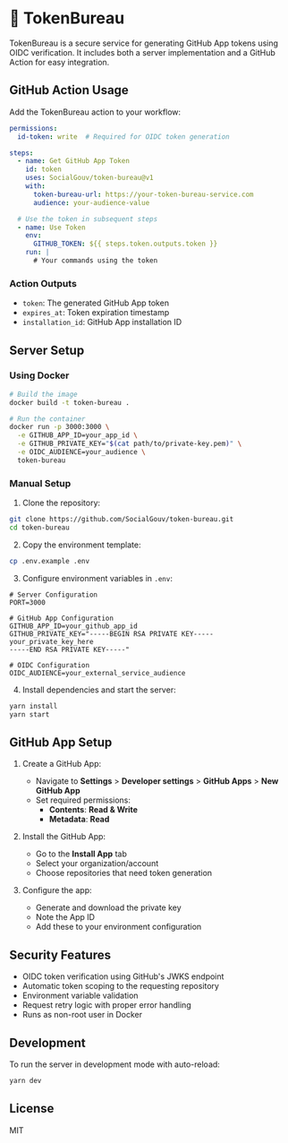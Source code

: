# 🦉 TokenBureau

TokenBureau is a secure service for generating GitHub App tokens using OIDC verification. It includes both a server implementation and a GitHub Action for easy integration.

## GitHub Action Usage

Add the TokenBureau action to your workflow:

```yaml
permissions:
  id-token: write  # Required for OIDC token generation

steps:
  - name: Get GitHub App Token
    id: token
    uses: SocialGouv/token-bureau@v1
    with:
      token-bureau-url: https://your-token-bureau-service.com
      audience: your-audience-value

  # Use the token in subsequent steps
  - name: Use Token
    env:
      GITHUB_TOKEN: ${{ steps.token.outputs.token }}
    run: |
      # Your commands using the token
```

### Action Outputs

- `token`: The generated GitHub App token
- `expires_at`: Token expiration timestamp
- `installation_id`: GitHub App installation ID

## Server Setup

### Using Docker

```bash
# Build the image
docker build -t token-bureau .

# Run the container
docker run -p 3000:3000 \
  -e GITHUB_APP_ID=your_app_id \
  -e GITHUB_PRIVATE_KEY="$(cat path/to/private-key.pem)" \
  -e OIDC_AUDIENCE=your_audience \
  token-bureau
```

### Manual Setup

1. Clone the repository:
```bash
git clone https://github.com/SocialGouv/token-bureau.git
cd token-bureau
```

2. Copy the environment template:
```bash
cp .env.example .env
```

3. Configure environment variables in `.env`:
```env
# Server Configuration
PORT=3000

# GitHub App Configuration
GITHUB_APP_ID=your_github_app_id
GITHUB_PRIVATE_KEY="-----BEGIN RSA PRIVATE KEY-----
your_private_key_here
-----END RSA PRIVATE KEY-----"

# OIDC Configuration
OIDC_AUDIENCE=your_external_service_audience
```

4. Install dependencies and start the server:
```bash
yarn install
yarn start
```

## GitHub App Setup

1. Create a GitHub App:
   - Navigate to **Settings** > **Developer settings** > **GitHub Apps** > **New GitHub App**
   - Set required permissions:
     - **Contents**: **Read & Write**
     - **Metadata**: **Read**

2. Install the GitHub App:
   - Go to the **Install App** tab
   - Select your organization/account
   - Choose repositories that need token generation

3. Configure the app:
   - Generate and download the private key
   - Note the App ID
   - Add these to your environment configuration

## Security Features

- OIDC token verification using GitHub's JWKS endpoint
- Automatic token scoping to the requesting repository
- Environment variable validation
- Request retry logic with proper error handling
- Runs as non-root user in Docker

## Development

To run the server in development mode with auto-reload:

```bash
yarn dev
```

## License

MIT
